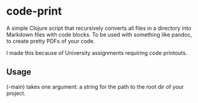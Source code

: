 # code-print

A simple Clojure script that recursively converts all files in a directory into
Markdown files with code blocks. To be used with something like pandoc, to
create pretty PDFs of your code.

I made this because of University assignments requiring code printouts.

## Usage

(-main) takes one argument: a string for the path to the root dir of your
project.

